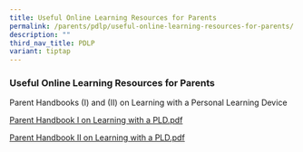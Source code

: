```yaml
---
title: Useful Online Learning Resources for Parents
permalink: /parents/pdlp/useful-online-learning-resources-for-parents/
description: ""
third_nav_title: PDLP
variant: tiptap
---
```

<h3>Useful Online Learning Resources for Parents</h3>
<p>Parent Handbooks (I) and (II) on Learning with a Personal Learning Device</p>
<p></p>
<p><a href="/files/Parents/PDLP/Parent_Handbook__I.pdf" rel="noopener nofollow" target="_blank">Parent Handbook I on Learning with a PLD.pdf</a>
</p>
<p><a href="/files/Parents/PDLP/Parent_Handbook__II.pdf" rel="noopener nofollow" target="_blank">Parent Handbook II on Learning with a PLD.pdf</a>
</p>
<p></p>
<p></p>